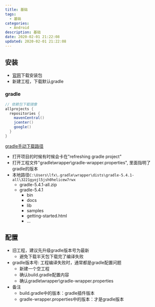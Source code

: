 ```yaml
---
title: 基础
tags: 
  - 基础
categories: 
  - Android
description: 基础
date: 2020-02-01 21:22:08
updated: 2020-02-01 21:22:08
---
```


## 安装

+ [官网](https://developer.android.google.cn/)下载安装包
+ 新建工程，下载默认gradle

### gradle

```gradle
// 依赖包下载镜像
allprojects {
  repositories {
    mavenCentral()
    jcenter()
    google()
  }
}
```

[gradle手动下载路径](https://services.gradle.org/distributions/)

+ 打开项目的时候有时候会卡在"refreshing gradle project"
+ 打开工程文件"gradle\wrapper\gradle-wrapper.properties", 里面指明了gradle的版本
+ 本地路径`C:\Users\lfx\.gradle\wrapper\dists\gradle-5.4.1-all\3221gyojl5jsh0helicew7rwx`
  + gradle-5.4.1-all.zip
  + gradle-5.4.1
    + bin
    + docs
    + lib
    + samples
    + getting-started.html
    + ...

## 配置

+ 旧工程，建议先升级gradle版本号为最新
  + 避免下载半天包下载完了编译失败
+ gradle版本号: 工程编译失败时，通常都是gradle配置问题
  + 新建一个空工程
  + 确认build.gradle配置内容
  + 确认gradle\wrapper\gradle-wrapper.properties
+ 备注
  + build.gradle中的版本：gradle插件版本
  + gradle-wrapper.properties中的版本：才是gradle版本
